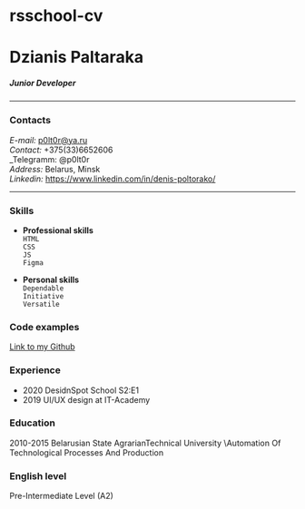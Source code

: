 # rsschool-cv

# Dzianis Paltaraka
##### _Junior Developer_
***********************
### Contacts
_E-mail:_ p0lt0r@ya.ru \
_Contact:_ +375(33)6652606 \
_Telegramm: @p0lt0r \
_Address:_ Belarus, Minsk \
_Linkedin:_ https://www.linkedin.com/in/denis-poltorako/
***********************

### Skills
* __Professional skills__ \
     `HTML` \
     `CSS` \
     `JS` \
     `Figma` 


* __Personal skills__ \
    `Dependable` \
    `Initiative` \
    `Versatile` 

### Code examples
[Link to my Github](https://github.com/POLTOR92/rsschool-cv) 

### Experience
* 2020 DesidnSpot School S2:E1
* 2019 UI/UX design at IT-Academy

### Education
2010-2015 Belarusian State AgrarianTechnical University \Automation Of Technological Processes And Production

### English level 
Pre-Intermediate Level (A2)
